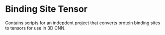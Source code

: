 # Binding Site Tensor
Contains scripts for an indepdent project that converts protein binding sites to tensors for use in 3D CNN.
